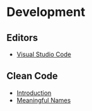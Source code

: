 # Development

## Editors

* [Visual Studio Code](vs-code.md)

## Clean Code

* [Introduction](Clean-Code--Introduction.md)
* [Meaningful Names](Clean-Code--Meaningful-Names.md)